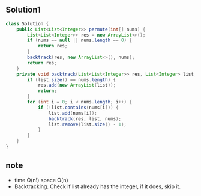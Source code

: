 ## Solution1
``` java
class Solution {
    public List<List<Integer>> permute(int[] nums) {
        List<List<Integer>> res = new ArrayList<>();
        if (nums == null || nums.length == 0) {
            return res;
        }
        backtrack(res, new ArrayList<>(), nums);
        return res;
    }
    private void backtrack(List<List<Integer>> res, List<Integer> list, int[] nums) {
        if (list.size() == nums.length) {
            res.add(new ArrayList(list));
            return;
        }
        for (int i = 0; i < nums.length; i++) {
            if (!list.contains(nums[i])) {
                list.add(nums[i]);
                backtrack(res, list, nums);
                list.remove(list.size() - 1);
            }
        }
    }
}
```

## note 
* time O(n!) space O(n)
* Backtracking. Check if list already has the integer, if it does, skip it.
